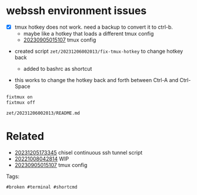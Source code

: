# webssh environment issues

- [x] tmux hotkey does not work. need a backup to convert it to ctrl-b.
  - maybe like a hotkey that loads a different tmux config
  - [20230905015107](/zet/20230905015107/README.md) tmux config
- created script `zet/20231206002013/fix-tmux-hotkey` to change hotkey back
  - added to bashrc as shortcut

- this works to change the hotkey back and forth between Ctrl-A and Ctrl-Space
```bash
fixtmux on
fixtmux off
```

` zet/20231206002013/README.md `

# Related

- [20231205173345](/zet/20231205173345/README.md) chisel continuous ssh tunnel script
- [20221008042814](/zet/20221008042814/README.md) WIP
- [20230905015107](/zet/20230905015107/README.md) tmux config

Tags:

    #broken #terminal #shortcmd
